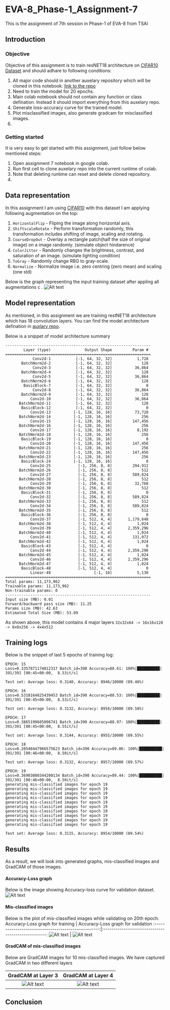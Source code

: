 # EVA-8_Phase-1_Assignment-7
This is the assignment of 7th session in Phase-1 of EVA-8 from TSAI

## Introduction

### Objective
Objective of this assignment is to train resNET18 architecture on [CIFAR10 Dataset](http://yann.lecun.com/exdb/mnist/) and should adhare to following conditions:
1. All major code should in another auxelary repository which will be cloned in this notebook. [link to the repo](https://github.com/devdastl/eva8_source)
2. Need to train the model for 20 epochs.
3. Main colab notebook should not contain any function or class defination. Instead it should import everything from this auxelary repo.
4. Generate loss-accuracy curve for the trained model.
5. Plot misclassified images, also generate gradcam for misclassified images.
6. 
### Getting started
It is very easy to get started with this assignment, just follow below mentioned steps:
1. Open assignment 7 notebook in google colab.
2. Run first cell to clone auxelary repo into the current runtime of colab.
3. Note that deleting runtime can reset and delete cloned repository.
4. 
## Data representation
In this assignment I am using [CIFAR10](https://www.cs.toronto.edu/~kriz/cifar.html) with this dataset I am applying following augmentation on the top:
1. `HorizontalFlip` - Fliping the image along horizontal axis.
2. `ShiftscaleRotate` - Perform transformation randomly, this transformation includes shifting of image, scaling and rotating.
3. `CoarseDropOut` - Overlay a rectangle patch(half the size of original image) on a image randomly. (simulate object hindarence)
4. `ColorJitter` - Randomly changes the brightness, contrast, and saturation of an image. (simulate lighting condition)
5. `ToGray` - Randomly change RBG to gray-scale. 
6. `Normalize` - Normalize image i.e. zero centring (zero mean) and scaling (one std)

Below is the graph representing the input training dataset after appling all augmentations c .
![Alt text](report/data_6.JPG?raw=true "model architecture")

## Model representation
As mentioned, in this assignment we are training restNET18 architecture which has 18 convolution layers. You can find the model architecture defination in [auxlary repo](https://github.com/devdastl/eva8_source/blob/main/models/resnet.py).

Below is a snippet of model architecture summary
```
----------------------------------------------------------------
        Layer (type)               Output Shape         Param #
================================================================
            Conv2d-1           [-1, 64, 32, 32]           1,728
       BatchNorm2d-2           [-1, 64, 32, 32]             128
            Conv2d-3           [-1, 64, 32, 32]          36,864
       BatchNorm2d-4           [-1, 64, 32, 32]             128
            Conv2d-5           [-1, 64, 32, 32]          36,864
       BatchNorm2d-6           [-1, 64, 32, 32]             128
        BasicBlock-7           [-1, 64, 32, 32]               0
            Conv2d-8           [-1, 64, 32, 32]          36,864
       BatchNorm2d-9           [-1, 64, 32, 32]             128
           Conv2d-10           [-1, 64, 32, 32]          36,864
      BatchNorm2d-11           [-1, 64, 32, 32]             128
       BasicBlock-12           [-1, 64, 32, 32]               0
           Conv2d-13          [-1, 128, 16, 16]          73,728
      BatchNorm2d-14          [-1, 128, 16, 16]             256
           Conv2d-15          [-1, 128, 16, 16]         147,456
      BatchNorm2d-16          [-1, 128, 16, 16]             256
           Conv2d-17          [-1, 128, 16, 16]           8,192
      BatchNorm2d-18          [-1, 128, 16, 16]             256
       BasicBlock-19          [-1, 128, 16, 16]               0
           Conv2d-20          [-1, 128, 16, 16]         147,456
      BatchNorm2d-21          [-1, 128, 16, 16]             256
           Conv2d-22          [-1, 128, 16, 16]         147,456
      BatchNorm2d-23          [-1, 128, 16, 16]             256
       BasicBlock-24          [-1, 128, 16, 16]               0
           Conv2d-25            [-1, 256, 8, 8]         294,912
      BatchNorm2d-26            [-1, 256, 8, 8]             512
           Conv2d-27            [-1, 256, 8, 8]         589,824
      BatchNorm2d-28            [-1, 256, 8, 8]             512
           Conv2d-29            [-1, 256, 8, 8]          32,768
      BatchNorm2d-30            [-1, 256, 8, 8]             512
       BasicBlock-31            [-1, 256, 8, 8]               0
           Conv2d-32            [-1, 256, 8, 8]         589,824
      BatchNorm2d-33            [-1, 256, 8, 8]             512
           Conv2d-34            [-1, 256, 8, 8]         589,824
      BatchNorm2d-35            [-1, 256, 8, 8]             512
       BasicBlock-36            [-1, 256, 8, 8]               0
           Conv2d-37            [-1, 512, 4, 4]       1,179,648
      BatchNorm2d-38            [-1, 512, 4, 4]           1,024
           Conv2d-39            [-1, 512, 4, 4]       2,359,296
      BatchNorm2d-40            [-1, 512, 4, 4]           1,024
           Conv2d-41            [-1, 512, 4, 4]         131,072
      BatchNorm2d-42            [-1, 512, 4, 4]           1,024
       BasicBlock-43            [-1, 512, 4, 4]               0
           Conv2d-44            [-1, 512, 4, 4]       2,359,296
      BatchNorm2d-45            [-1, 512, 4, 4]           1,024
           Conv2d-46            [-1, 512, 4, 4]       2,359,296
      BatchNorm2d-47            [-1, 512, 4, 4]           1,024
       BasicBlock-48            [-1, 512, 4, 4]               0
           Linear-49                   [-1, 10]           5,130
================================================================
Total params: 11,173,962
Trainable params: 11,173,962
Non-trainable params: 0
----------------------------------------------------------------
Input size (MB): 0.01
Forward/backward pass size (MB): 11.25
Params size (MB): 42.63
Estimated Total Size (MB): 53.89
```

As shown above, this model contains 4 major layers `32x32x64 -> 16x16x128 -> 8x8x256 -> 4x4x512`

## Training logs
Below is the snippet of last 5 epochs of training log:
```
EPOCH: 15
Loss=0.3357871174812317 Batch_id=390 Accuracy=88.61: 100%|██████████| 391/391 [00:45<00:00,  8.53it/s]

Test set: Average loss: 0.3140, Accuracy: 8946/10000 (89.46%)

EPOCH: 16
Loss=0.5318164825439453 Batch_id=390 Accuracy=88.53: 100%|██████████| 391/391 [00:45<00:00,  8.53it/s]

Test set: Average loss: 0.3132, Accuracy: 8958/10000 (89.58%)

EPOCH: 17
Loss=0.3865199685096741 Batch_id=390 Accuracy=88.97: 100%|██████████| 391/391 [00:45<00:00,  8.55it/s]

Test set: Average loss: 0.3144, Accuracy: 8955/10000 (89.55%)

EPOCH: 18
Loss=0.20548447966575623 Batch_id=390 Accuracy=89.06: 100%|██████████| 391/391 [00:46<00:00,  8.50it/s]

Test set: Average loss: 0.3132, Accuracy: 8957/10000 (89.57%)

EPOCH: 19
Loss=0.36903080344200134 Batch_id=390 Accuracy=89.44: 100%|██████████| 391/391 [00:46<00:00,  8.50it/s]
generating mis-classified images for epoch 19
generating mis-classified images for epoch 19
generating mis-classified images for epoch 19
generating mis-classified images for epoch 19
generating mis-classified images for epoch 19
generating mis-classified images for epoch 19
generating mis-classified images for epoch 19
generating mis-classified images for epoch 19
generating mis-classified images for epoch 19
generating mis-classified images for epoch 19

Test set: Average loss: 0.3115, Accuracy: 8954/10000 (89.54%)
```
## Results
As a result, we will look into generated graphs, mis-classified images and GradCAM of those images.

#### Accuracy-Loss graph
Below is the image showing Accuracy-loss curve for validation dataset.
![Alt text](report/graph.png?raw=true "model architecture")

#### Mis-classified images
Below is the plot of mis-classified images while validating on 20th epoch.
Accuracy-Loss graph for training                     | Accuracy-Loss graph for validation
:---------------------------------------------------:|:--------------------------------------------------:
![Alt text](report/graph_train.png?raw=true "")  | ![Alt text](report/graph_eval.png?raw=true "")


#### GradCAM of mis-classified images
Below are GradCAM images for 10 mis-classified images. We have captured GradCAM in two different layers

GradCAM at Layer 3                                   | GradCAM at Layer 4
:---------------------------------------------------:|:--------------------------------------------------:
![Alt text](report/misclass_grad_3.png?raw=true "")  | ![Alt text](report/misclass_grad_4.png?raw=true "")

## Conclusion

